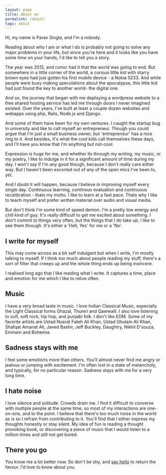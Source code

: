 ```yaml
---
layout: page
title: About me
permalink: /about/
tags: about
---
```


Hi, my name is Parav Singla, and I'm a nobody. 

Reading about who I am or what I do is probably not going to solve any major problems in your life, but since you're here and it looks like you have some time on your hands, I'd like to tell you a story.


The year was 2012, and rumor had it that the world was going to end. But somewhere in a little corner of the world, a curious little kid with starry brown eyes had just gotten his first mobile device - a Nokia 5233. And while people were busy making speculations about the apocalypse, this little kid had just found the key to another world- the digital one.

And so, the journey that began with me deploying a wordpress website to a free shared hosting service has led me through doors I never imagined existed. Over the years, I've built at least a couple dozen websites and webapps using php, Rails, Node.js and Django.

And some of them have been for my own ventures. I caught the startup bug in university and like to call myself an entrepreneur. Though you could argue that I'm just a small business owner, but 'entrepreneur' has a nice ring to it. And besides, it's what the cool kids call themselves these days, and I'll have you know that I'm anything but not-cool.

Expression is huge for me, and whether its through my writing, my music, or my poetry, I like to indulge in it for a significant amount of time during my day. I won't say if I'm any good though, because I don't really care either way. But I haven't been escorted out of any of the open mics I've been to, yet.

And I doubt it will happen, because I believe in improving myself every single day. Continuous learning, continous evaluation and continuous recalibration - thats my motto. I like to learn at a fast pace. Thats why I like to teach myself and prefer written material over audio and visual media. 

But don't think I'm some kind of speed demon. I'm a pretty low energy and chill kind of guy. It's really difficult to get me excited about something. I don't commit to things very often, but the things that I do take up, I like to see them through. It's either a 'Hell, Yes' for me or a 'No'.


## I write for myself

This may come across as a bit self indulgent but when I write, I'm mostly talking to myself. If I think too much about people reading my stuff, there's a sort of filter that creeps up and the whole thing ends up being insincere.

I realised long ago that I like reading what I write. It captures a time, place and emotion for me which I like to relive often. 



## Music

I have a very broad taste in music. I love Indian Classical Music, especially the Light Classical forms Ghazal, Thumri and Qawwalli. I also love listening to sufi, soft rock, hip hop, and punjabi folk. I don't like EDM. Some of my favorite artists are Ustad Nusrat Fateh Ali Khan, Ustad Ghulam Ali Khan, Shafqat Amanat Ali, Javed Bashir, Jeff Buckley, Daughtry, Nikhil D'souza, Eminem and Bohemia.

## Sadness stays with me

I feel some emotions more than others. You'll almost never find me angry or jealous or jumping with excitement. I'm often lost in a state of melancholy, and typically, for no particular reason. Sadness stays with me for a very long time. 


## I hate noise

I love silence and solitude. Crowds drain me. I find it difficult to converse with multiple people at the same time, so most of my interactions are one-on-one, and to the point. I believe that there's too much noise in the world as is so I refrain from contributing to it. You'll find that I either express my thoughts honestly or stay silent.
My idea of fun is reading a thought provoking book, or discovering a piece of music that I would listen to a million times and still not get bored. 


## There you go 
You know me a lot better now. So don't be shy, and [say hello](/contact) to return the favour. I'd love to know about you.
